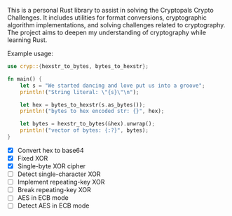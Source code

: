 This is a personal Rust library to assist in solving the Cryptopals Crypto Challenges. It includes utilities for format conversions, cryptographic algorithm implementations, and solving challenges related to cryptography. The project aims to deepen my understanding of cryptography while learning Rust.

Example usage:
```Rust
use cryp::{hexstr_to_bytes, bytes_to_hexstr};

fn main() {
    let s = "We started dancing and love put us into a groove";
    println!("String literal: \"{s}\"\n");

    let hex = bytes_to_hexstr(s.as_bytes());
    println!("bytes to hex encoded str: {}", hex);

    let bytes = hexstr_to_bytes(&hex).unwrap();
    println!("vector of bytes: {:?}", bytes);
}
```

- [x] Convert hex to base64
- [x] Fixed XOR
- [x] Single-byte XOR cipher
- [ ] Detect single-character XOR
- [ ] Implement repeating-key XOR
- [ ] Break repeating-key XOR
- [ ] AES in ECB mode
- [ ] Detect AES in ECB mode
